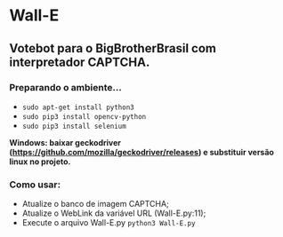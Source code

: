 # Wall-E
## Votebot para o BigBrotherBrasil com interpretador CAPTCHA.

### Preparando o ambiente...

* `sudo apt-get install python3`
* `sudo pip3 install opencv-python`
* `sudo pip3 install selenium`

**Windows: baixar geckodriver (https://github.com/mozilla/geckodriver/releases) e substituir versão linux no projeto.**

### Como usar:

* Atualize o banco de imagem CAPTCHA;
* Atualize o WebLink da variável URL (Wall-E.py:11);
* Execute o arquivo Wall-E.py `python3 Wall-E.py`
